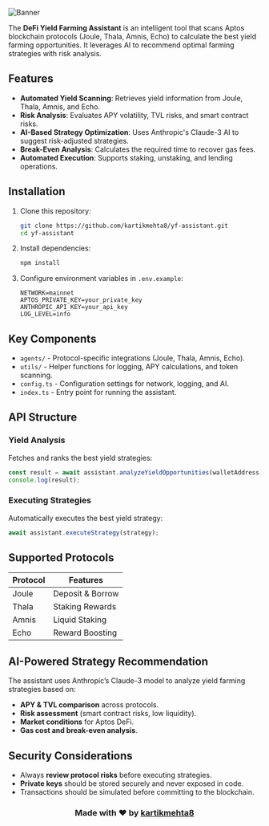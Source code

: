 ![Banner](https://github.com/user-attachments/assets/87b8106f-6537-49a0-865e-bcda05968f85)

The **DeFi Yield Farming Assistant** is an intelligent tool that scans Aptos blockchain protocols (Joule, Thala, Amnis, Echo) to calculate the best yield farming opportunities. It leverages AI to recommend optimal farming strategies with risk analysis.

## Features

- **Automated Yield Scanning**: Retrieves yield information from Joule, Thala, Amnis, and Echo.
- **Risk Analysis**: Evaluates APY volatility, TVL risks, and smart contract risks.
- **AI-Based Strategy Optimization**: Uses Anthropic's Claude-3 AI to suggest risk-adjusted strategies.
- **Break-Even Analysis**: Calculates the required time to recover gas fees.
- **Automated Execution**: Supports staking, unstaking, and lending operations.

## Installation

1. Clone this repository:
   ```sh
   git clone https://github.com/kartikmehta8/yf-assistant.git
   cd yf-assistant
   ```

2. Install dependencies:
   ```sh
   npm install
   ```

3. Configure environment variables in `.env.example`:
   ```env
   NETWORK=mainnet
   APTOS_PRIVATE_KEY=your_private_key
   ANTHROPIC_API_KEY=your_api_key
   LOG_LEVEL=info
   ```

## Key Components

- `agents/` - Protocol-specific integrations (Joule, Thala, Amnis, Echo).
- `utils/` - Helper functions for logging, APY calculations, and token scanning.
- `config.ts` - Configuration settings for network, logging, and AI.
- `index.ts` - Entry point for running the assistant.

## API Structure

### Yield Analysis
Fetches and ranks the best yield strategies:
```ts
const result = await assistant.analyzeYieldOpportunities(walletAddress);
console.log(result);
```

### Executing Strategies
Automatically executes the best yield strategy:
```ts
await assistant.executeStrategy(strategy);
```

## Supported Protocols

| Protocol | Features |
|---------|----------|
| Joule | Deposit & Borrow |
| Thala | Staking Rewards |
| Amnis | Liquid Staking |
| Echo | Reward Boosting |

## AI-Powered Strategy Recommendation

The assistant uses Anthropic’s Claude-3 model to analyze yield farming strategies based on:

- **APY & TVL comparison** across protocols.
- **Risk assessment** (smart contract risks, low liquidity).
- **Market conditions** for Aptos DeFi.
- **Gas cost and break-even analysis**.

## Security Considerations

- Always **review protocol risks** before executing strategies.
- **Private keys** should be stored securely and never exposed in code.
- Transactions should be simulated before committing to the blockchain.

<h3>
  <p align="center">
     Made with ❤️ by <a href="https://www.mrmehta.in">kartikmehta8</a>
  </p>
</h3>
